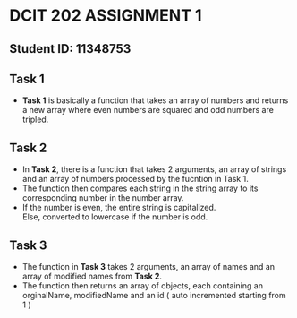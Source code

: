 # DCIT 202 ASSIGNMENT 1

## Student ID: 11348753

## Task 1

- **Task 1** is basically a function that takes an array of numbers and returns a new array where even numbers are squared and odd numbers are tripled.

## Task 2

- In **Task 2**, there is a function that takes 2 arguments, an array of strings and an array of numbers processed by the fucntion in Task 1.  
- The function then compares each string in the string array  to its corresponding number in the number array.  
- If the number is even, the entire string is capitalized.  
Else, converted to lowercase if the number is odd.

## Task 3

- The function in **Task 3** takes 2 arguments, an array of names and an array of modified names from **Task 2**.  
- The function then returns an array of objects, each containing an orginalName, modifiedName and an id ( auto incremented starting from 1 )
